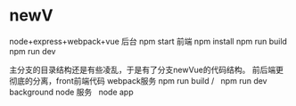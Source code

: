 # newV
node+express+webpack+vue
后台
npm start
前端
npm install
npm run build
npm run dev



主分支的目录结构还是有些凌乱，于是有了分支newVue的代码结构。
前后端更彻底的分离，front前端代码 webpack服务 
npm run build  /   npm run dev
background node 服务  
node app

